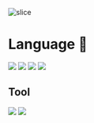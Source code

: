 ![slice](https://capsule-render.vercel.app/api?type=slice&color=auto&height=200&text=SLICE&fontAlign=70&rotate=13&fontAlignY=25&desc=desc%20function%20is%20also%20rotated.&descAlign=70.&descAlignY=44)
<h1>Language 💪</h1> 

<div>
     <img src="https://img.shields.io/badge/React-1572B6?style=flat&logo=TypeScript&logoColor=white"/>
    <img src="https://img.shields.io/badge/TypeScript-000?style=flat&logo=TypeScript&logoColor=white"/>

<img src="https://img.shields.io/badge/CSS-00B265?style=flat&logo=TypeScript&logoColor=white"/>
  <img src="https://img.shields.io/badge/HTML5-FF4154?style=flat&logo=TypeScript&logoColor=white"/>
    
<div/>

<h2>Tool</h2> 
  <img src="https://img.shields.io/badge/React Query-FF4154?style=flat&logo=TypeScript&logoColor=white"/> 
  <img src="https://img.shields.io/badge/Redux-764ABC?style=flat&logo=TypeScript&logoColor=white"/> 
  
